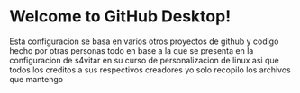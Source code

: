 # Welcome to GitHub Desktop!

Esta configuracion se basa en varios otros proyectos de github y codigo hecho por otras personas 
todo en base a la que se presenta en la configuracion de s4vitar en su curso de personalizacion de linux
asi que todos los creditos a sus respectivos creadores 
yo solo recopilo los archivos que mantengo
